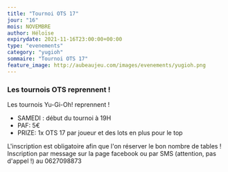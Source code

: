 ```yaml
---
title: "Tournoi OTS 17"
jour: "16"
mois: NOVEMBRE
author: Héloïse
expirydate: 2021-11-16T23:00:00+00:00
type: "evenements"
category: "yugioh"
sommaire: "Tournoi OTS 17"
feature_image: http://aubeaujeu.com/images/evenements/yugioh.png
---
```

### Les tournois OTS reprennent !

Les tournois Yu-Gi-Oh! reprennent !

- SAMEDI :  début du tournoi à 19H
- PAF: 5€
- PRIZE: 1x OTS 17 par joueur et des lots en plus pour le top

L'inscription est obligatoire afin que l'on réserver le bon nombre de tables !
Inscription par message sur la page facebook ou par SMS (attention, pas d'appel !) au 0627098873
